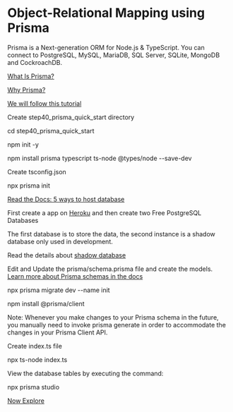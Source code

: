 # Object-Relational Mapping using Prisma

Prisma is a Next-generation ORM for Node.js & TypeScript. You can connect to PostgreSQL, MySQL, MariaDB, SQL Server, SQLite, MongoDB and CockroachDB.

[What Is Prisma?](https://www.prisma.io/docs/concepts/overview/what-is-prisma)

[Why Prisma?](https://www.prisma.io/docs/concepts/overview/why-prisma)

[We will follow this tutorial](https://www.prisma.io/docs/getting-started/setup-prisma/start-from-scratch/relational-databases-typescript-postgres)

Create step40_prisma_quick_start directory

cd step40_prisma_quick_start

npm init -y

npm install prisma typescript ts-node @types/node --save-dev

Create tsconfig.json

npx prisma init

[Read the Docs: 5 ways to host database](https://www.prisma.io/dataguide/postgresql/5-ways-to-host-postgresql)

First create a app on [Heroku](https://dev.to/prisma/how-to-setup-a-free-postgresql-database-on-heroku-1dc1) and then create two Free PostgreSQL Databases

The first database is to store the data, the second instance is a shadow database only used in development.

Read the details about [shadow database](https://www.prisma.io/docs/concepts/components/prisma-migrate/shadow-database)

Edit and Update the prisma/schema.prisma file and create the models. [Learn more about Prisma schemas in the docs](https://pris.ly/d/prisma-schema)

npx prisma migrate dev --name init

npm install @prisma/client

Note: Whenever you make changes to your Prisma schema in the future, you manually need to invoke prisma generate in order to accommodate the changes in your Prisma Client API.

Create index.ts file

npx ts-node index.ts

View the database tables by executing the command:

npx prisma studio

[Now Explore](https://www.prisma.io/docs/getting-started/setup-prisma/start-from-scratch/relational-databases/next-steps-typescript-postgres)



